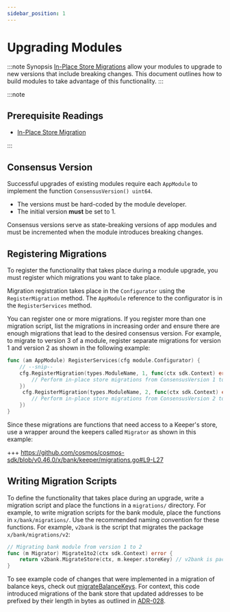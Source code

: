 ```yaml
---
sidebar_position: 1
---
```


# Upgrading Modules

:::note Synopsis
[In-Place Store Migrations](../core/15-upgrade.md) allow your modules to upgrade to new versions that include breaking changes. This document outlines how to build modules to take advantage of this functionality.
:::

:::note

## Prerequisite Readings

* [In-Place Store Migration](../core/15-upgrade.md)

:::

## Consensus Version

Successful upgrades of existing modules require each `AppModule` to implement the function `ConsensusVersion() uint64`.

* The versions must be hard-coded by the module developer.
* The initial version **must** be set to 1.

Consensus versions serve as state-breaking versions of app modules and must be incremented when the module introduces breaking changes.

## Registering Migrations

To register the functionality that takes place during a module upgrade, you must register which migrations you want to take place.

Migration registration takes place in the `Configurator` using the `RegisterMigration` method. The `AppModule` reference to the configurator is in the `RegisterServices` method.

You can register one or more migrations. If you register more than one migration script, list the migrations in increasing order and ensure there are enough migrations that lead to the desired consensus version. For example, to migrate to version 3 of a module, register separate migrations for version 1 and version 2 as shown in the following example:

```go
func (am AppModule) RegisterServices(cfg module.Configurator) {
    // --snip--
    cfg.RegisterMigration(types.ModuleName, 1, func(ctx sdk.Context) error {
        // Perform in-place store migrations from ConsensusVersion 1 to 2.
    })
     cfg.RegisterMigration(types.ModuleName, 2, func(ctx sdk.Context) error {
        // Perform in-place store migrations from ConsensusVersion 2 to 3.
    })
}
```

Since these migrations are functions that need access to a Keeper's store, use a wrapper around the keepers called `Migrator` as shown in this example:

+++ https://github.com/cosmos/cosmos-sdk/blob/v0.46.0/x/bank/keeper/migrations.go#L9-L27

## Writing Migration Scripts

To define the functionality that takes place during an upgrade, write a migration script and place the functions in a `migrations/` directory. For example, to write migration scripts for the bank module, place the functions in `x/bank/migrations/`. Use the recommended naming convention for these functions. For example, `v2bank` is the script that migrates the package `x/bank/migrations/v2`:

```go
// Migrating bank module from version 1 to 2
func (m Migrator) Migrate1to2(ctx sdk.Context) error {
	return v2bank.MigrateStore(ctx, m.keeper.storeKey) // v2bank is package `x/bank/migrations/v2`.
}
```

To see example code of changes that were implemented in a migration of balance keys, check out [migrateBalanceKeys](https://github.com/cosmos/cosmos-sdk/blob/v0.46.0/x/bank/migrations/v2/store.go#L50-L71). For context, this code introduced migrations of the bank store that updated addresses to be prefixed by their length in bytes as outlined in [ADR-028](../architecture/adr-028-public-key-addresses.md).
